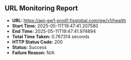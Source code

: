 ## URL Monitoring Report

- **URL:** https://api-gw1-prod1.fisglobal.com/gw/v1/health
- **Start Time:** 2025-05-11T19:47:41.207580
- **End Time:** 2025-05-11T19:47:41.974894
- **Total Time Taken:** 0.767314 seconds
- **HTTP Status Code:** 200
- **Status:** Success
- **Failure Reason:** N/A
